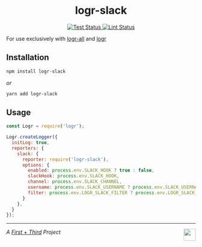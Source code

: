 <h1 align="center">logr-slack</h1>

<p align="center">
  <a href="https://github.com/firstandthird/logr-slack/actions">
    <img src="https://img.shields.io/github/workflow/status/firstandthird/logr-slack/Test/main?label=Tests&style=for-the-badge" alt="Test Status"/>
  </a>
  <a href="https://github.com/firstandthird/logr-slack/actions">
    <img src="https://img.shields.io/github/workflow/status/firstandthird/logr-slack/Lint/main?label=Lint&style=for-the-badge" alt="Lint Status"/>
  </a>
</p>

For use exclusively with [logr-all](https://github.com/firstandthird/logr-all) and [logr](https://github.com/firstandthird/logr)

## Installation

```sh
npm install logr-slack
```

_or_

```sh
yarn add logr-slack
```

## Usage

```javascript
const Logr = require('logr');

Logr.createLogger({
  initLog: true,
  reporters: {
    slack: {
      reporter: require('logr-slack'),
      options: {
        enabled: process.env.SLACK_HOOK ? true : false,
        slackHook: process.env.SLACK_HOOK,
        channel: process.env.SLACK_CHANNEL,
        username: process.env.SLACK_USERNAME ? process.env.SLACK_USERNAME : 'logr',
        filter: process.env.LOGR_SLACK_FILTER ? process.env.LOGR_SLACK_FILTER.split(',') : ['error']
      }
    },
  }
});
```

---

<a href="https://firstandthird.com"><img src="https://firstandthird.com/_static/ui/images/safari-pinned-tab-62813db097.svg" height="32" width="32" align="right"></a>

_A [First + Third](https://firstandthird.com) Project_

